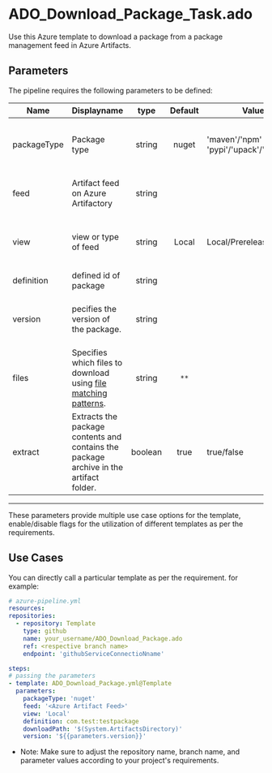# ADO_Download_Package_Task.ado

Use this Azure template to download a package from a package management feed in Azure Artifacts.

## Parameters

The pipeline requires the following parameters to be defined:

| Name  | Displayname | type | Default | Values | Opional/Required | Comments |
| ------------- | ------------- | :-------------: | :-------------: | ------------- | :-------------: | ------------- |
| packageType | Package type | string | nuget |'maven'/'npm' / 'nuget'/ 'pypi'/'upack'/'cargo' | Required | Allowed values: maven, npm, nuget, pypi (Python), upack (Universal), cargo|
| feed | Artifact feed on Azure Artifactory | string | | | Required | For project-scoped feeds, the format is `projectID/feedID`.  |
| view  | view or type of feed| string | Local | Local/Prerelease/Release | OPtional | Specifies a view that only uses versions promoted to that specific view. |
| definition | defined id of package  | string |  |  | Required | Can also be package name |
| version  | pecifies the version of the package. | string |  | | Required |  Use `latest` to download the latest version of the package at runtime. |
| files | Specifies which files to download using [file matching patterns](https://go.microsoft.com/fwlink/?linkid=2086953). | string | `**` | | Optional | when `packageType = maven / pypi / upack |
| extract | Extracts the package contents and contains the package archive in the artifact folder. | boolean |true| true/false | Optional | when `packageType = nuget / npm |

--------------------------------------------------------------------------------------------------------------------------------------------------

These parameters provide multiple use case options for the template, enable/disable flags for the utilization of different templates as per the requirements.

## Use Cases

You can directly call a particular template as per the requirement. for example:

  ```yaml
  # azure-pipeline.yml
  resources:
  repositories:
    - repository: Template
      type: github
      name: your_username/ADO_Download_Package.ado
      ref: <respective branch name>
      endpoint: 'githubServiceConnectioNname'

  steps:
  # passing the parameters
  - template: ADO_Download_Package.yml@Template
    parameters:
      packageType: 'nuget'      
      feed: '<Azure Artifact Feed>'     
      view: 'Local'    
      definition: com.test:testpackage 
      downloadPath: '$(System.ArtifactsDirectory)'     
      version: '${{parameters.version}}'   
```

* Note: Make sure to adjust the repository name, branch name, and parameter values according to your project's requirements.
